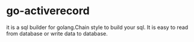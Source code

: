 # go-activerecord
it is a sql builder for golang.Chain style to build your sql. It is easy to read  from database or write data  to database.
